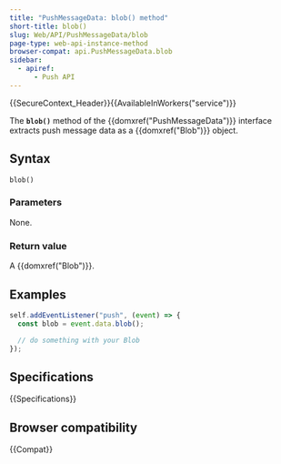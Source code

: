 ```yaml
---
title: "PushMessageData: blob() method"
short-title: blob()
slug: Web/API/PushMessageData/blob
page-type: web-api-instance-method
browser-compat: api.PushMessageData.blob
sidebar:
  - apiref:
      - Push API
---
```


{{SecureContext_Header}}{{AvailableInWorkers("service")}}

The **`blob()`** method of the {{domxref("PushMessageData")}} interface extracts push message data as a {{domxref("Blob")}} object.

## Syntax

```js-nolint
blob()
```

### Parameters

None.

### Return value

A {{domxref("Blob")}}.

## Examples

```js
self.addEventListener("push", (event) => {
  const blob = event.data.blob();

  // do something with your Blob
});
```

## Specifications

{{Specifications}}

## Browser compatibility

{{Compat}}
